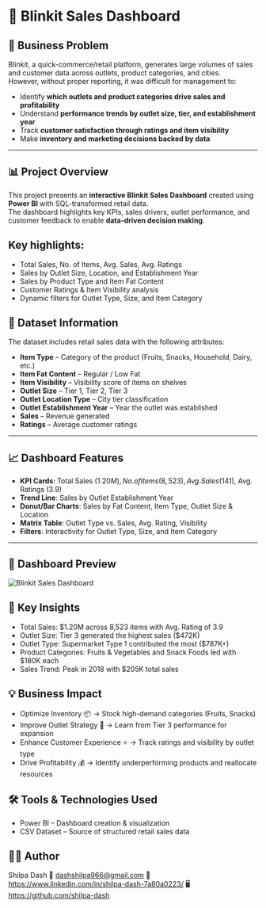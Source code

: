 # 🛒 Blinkit Sales Dashboard  

## 🛑 Business Problem  
Blinkit, a quick-commerce/retail platform, generates large volumes of sales and customer data across outlets, product categories, and cities.  
However, without proper reporting, it was difficult for management to:  
- Identify **which outlets and product categories drive sales and profitability**  
- Understand **performance trends by outlet size, tier, and establishment year**  
- Track **customer satisfaction through ratings and item visibility**  
- Make **inventory and marketing decisions backed by data**  

---

## 📊 Project Overview  
This project presents an **interactive Blinkit Sales Dashboard** created using **Power BI** with SQL-transformed retail data.  
The dashboard highlights key KPIs, sales drivers, outlet performance, and customer feedback to enable **data-driven decision making**.  

## Key highlights:  
- Total Sales, No. of Items, Avg. Sales, Avg. Ratings  
- Sales by Outlet Size, Location, and Establishment Year  
- Sales by Product Type and Item Fat Content  
- Customer Ratings & Item Visibility analysis  
- Dynamic filters for Outlet Type, Size, and Item Category  

## 📂 Dataset Information  
The dataset includes retail sales data with the following attributes:  
- **Item Type** – Category of the product (Fruits, Snacks, Household, Dairy, etc.)  
- **Item Fat Content** – Regular / Low Fat  
- **Item Visibility** – Visibility score of items on shelves  
- **Outlet Size** – Tier 1, Tier 2, Tier 3  
- **Outlet Location Type** – City tier classification  
- **Outlet Establishment Year** – Year the outlet was established  
- **Sales** – Revenue generated  
- **Ratings** – Average customer ratings  

---

## 📈 Dashboard Features  
- **KPI Cards**: Total Sales ($1.20M), No. of Items (8,523), Avg. Sales ($141), Avg. Ratings (3.9)  
- **Trend Line**: Sales by Outlet Establishment Year  
- **Donut/Bar Charts**: Sales by Fat Content, Item Type, Outlet Size & Location  
- **Matrix Table**: Outlet Type vs. Sales, Avg. Rating, Visibility  
- **Filters**: Interactivity for Outlet Type, Size, and Item Category  

---

## 📸 Dashboard Preview  
![Blinkit Sales Dashboard](images/blinkitDashboard__snapshot.png)  

## 🎯 Key Insights
- Total Sales: $1.20M across 8,523 items with Avg. Rating of 3.9
- Outlet Size: Tier 3 generated the highest sales ($472K)
- Outlet Type: Supermarket Type 1 contributed the most ($787K+)
- Product Categories: Fruits & Vegetables and Snack Foods led with $180K each
- Sales Trend: Peak in 2018 with $205K total sales

## 💡 Business Impact

- Optimize Inventory 📦 → Stock high-demand categories (Fruits, Snacks)
- Improve Outlet Strategy 🏬 → Learn from Tier 3 performance for expansion
- Enhance Customer Experience ⭐ → Track ratings and visibility by outlet type
- Drive Profitability 💰 → Identify underperforming products and reallocate resources

## 🛠 Tools & Technologies Used

- Power BI – Dashboard creation & visualization
- CSV Dataset – Source of structured retail sales data

## 👩‍💻 Author

Shilpa Dash
📧 dashshilpa966@gmail.com
💼 https://www.linkedin.com/in/shilpa-dash-7a80a0223/
🖥 https://github.com/shilpa-dash
